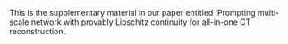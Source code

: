 This is the supplementary material in our paper entitled ‘Prompting multi-scale network with provably Lipschitz continuity for all-in-one CT reconstruction’.
